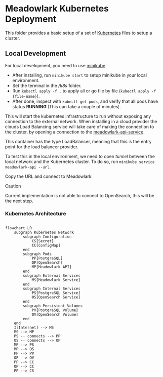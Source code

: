# Meadowlark Kubernetes Deployment

This folder provides a basic setup of a set of
[Kubernetes](https://kubernetes.io/) files to setup a cluster.

## Local Development

For local development, you need to use
[minikube](https://minikube.sigs.k8s.io/docs/start/).

* After installing, run `minikube start` to setup minikube in your local
  environment.
* Set the terminal in the */k8s* folder.
* Run `kubectl apply -f .` to apply all or go file by file (`kubectl apply -f {file-name}`).
* After done, inspect with `kubectl get pods`, and verify that all pods have
  status **RUNNING** (This can take a couple of minutes).

This will start the kubernetes infrastructure to run without exposing any
connection to the external network. When installing in a cloud provider the
clouds Load Balancing service will take care of making the connection to the
cluster, by opening a connection to the
[meadowlark-api-service](meadowlark-api-service.yaml).

This container has the type LoadBalancer, meaning that this is the entry point
for the load balancer provider.

To test this in the local environment, we need to open *tunnel* between the
local network and the Kubernetes cluster. To do so, run `minikube service
meadowlark-api --url`.

Copy the URL and connect to Meadowlark

> [!CAUTION]
> Current implementation is not able to connect to OpenSearch, this will be the next step.

### Kubernetes Architecture

```mermaid

flowchart LR
    subgraph Kubernetes Network
        subgraph Configuration
            CS[Secret]
            CC[ConfigMap]
        end
        subgraph Pods
            PP[PostgreSQL]
            OP[OpenSearch]
            MP[Meadowlark API]
        end
        subgraph External Services
            MS[Meadowlark Service]
        end
        subgraph Internal Services
            PS[PostgreSQL Service]
            OS[OpenSearch Service]
        end
        subgraph Persistent Volumes
            PV[PostgreSQL Volume]
            OV[OpenSearch Volume]
        end
    end
    I[Internet] --> MS
    MS --> MP
    PS -- connects --> PP
    OS -- connects --> OP
    MP --> PS
    MP --> OS
    PP --> PV
    OP --> OV
    PP --> CC
    OP --> CC
    PP --> CS
```
